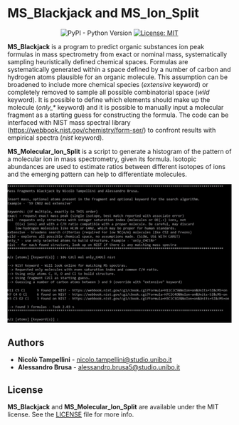 # MS_Blackjack and MS_Ion_Split

<div align="center">

![PyPI - Python Version](https://img.shields.io/pypi/pyversions/matplotlib)
[![License: MIT](https://img.shields.io/badge/License-MIT-yellow.svg)](https://opensource.org/licenses/MIT)

</div>

**MS_Blackjack** is a program to predict organic substances ion peak formulas in mass spectrometry from exact or nominal mass, systematically sampling heuristically defined chemical spaces. Formulas are systematically generated within a space defined by a number of carbon and hydrogen atoms plausible for an organic molecule. This assumption can be broadened to include more chemical species (_extensive_ keyword) or completely removed to sample all possible combinatorial space (_wild_ keyword). It is possible to define which elements should make up the molecule (_only\_*_ keyword) and it is possible to manually input a molecular fragment as a starting guess for constructing the formula. The code can be interfaced with NIST mass spectral library (https://webbook.nist.gov/chemistry/form-ser/) to confront results with empirical spectra (_nist_ keyword).

**MS_Molecular_Ion_Split** is a script to generate a histogram of the pattern of a molecular ion in mass spectrometry, given its formula. Isotopic abundances are used to estimate ratios between different isotopes of ions and the emerging pattern can help to differentiate molecules.

![](resources/example.png)

## Authors

- **Nicolò Tampellini** - [nicolo.tampellini@studio.unibo.it](mailto:nicolo.tampellini@studio.unibo.it)
- **Alessandro Brusa** - [alessandro.brusa5@studio.unibo.it](mailto:alessandro.brusa5@studio.unibo.it)

## License

**MS_Blackjack** and **MS_Molecular_Ion_Split** are available under the MIT license. See the [LICENSE](https://github.com/ntampellini/MS_Blackjack/blob/main/LICENSE.md) file for more info.
